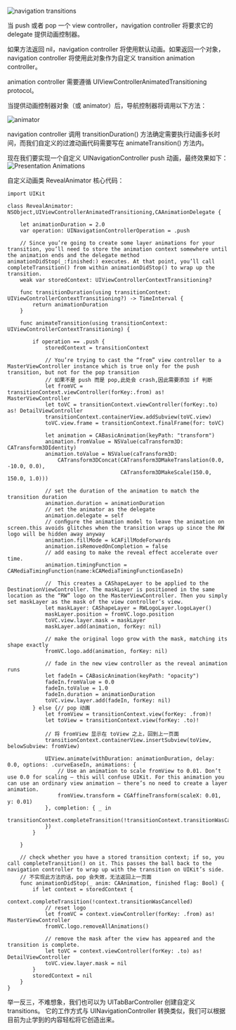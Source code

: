 ![navigation transitions](https://upload-images.jianshu.io/upload_images/130752-1779ba1634b51dca.png?imageMogr2/auto-orient/strip%7CimageView2/2/w/1240)

当 push 或者 pop 一个 view controller，navigation controller 将要求它的 delegate 提供动画控制器。

如果方法返回 nil，navigation controller 将使用默认动画。如果返回一个对象，navigation controller  将使用此对象作为自定义 transition animation controller。

animation controller 需要遵循 UIViewControllerAnimatedTransitioning protocol。

当提供动画控制器对象（或 animator）后，导航控制器将调用以下方法：

![animator](https://upload-images.jianshu.io/upload_images/130752-642f5ed87cb6f68e.png?imageMogr2/auto-orient/strip%7CimageView2/2/w/1240)

navigation controller 调用 transitionDuration() 方法确定需要执行动画多长时间，而我们自定义的过渡动画代码需要写在 animateTransition() 方法内。 

现在我们要实现一个自定义 UINavigationController push 动画，最终效果如下：
![Presentation Animations ](https://upload-images.jianshu.io/upload_images/130752-9590b2b74acdd3cf.gif?imageMogr2/auto-orient/strip)

自定义动画类 RevealAnimator 核心代码：

```
import UIKit

class RevealAnimator: NSObject,UIViewControllerAnimatedTransitioning,CAAnimationDelegate {

    let animationDuration = 2.0
    var operation: UINavigationControllerOperation = .push
    
    // Since you’re going to create some layer animations for your transition, you’ll need to store the animation context somewhere until the animation ends and the delegate method animationDidStop(_:finished:) executes. At that point, you’ll call completeTransition() from within animationDidStop() to wrap up the transition.
    weak var storedContext: UIViewControllerContextTransitioning?
    
    func transitionDuration(using transitionContext: UIViewControllerContextTransitioning?) -> TimeInterval {
        return animationDuration
    }
    
    func animateTransition(using transitionContext: UIViewControllerContextTransitioning) {
    
        if operation == .push {
            storedContext = transitionContext
            
            // You’re trying to cast the “from” view controller to a MasterViewController instance which is true only for the push transition, but not for the pop transition
            // 如果不是 push 而是 pop,此处会 crash,因此需要添加 if 判断
            let fromVC = transitionContext.viewController(forKey:.from) as! MasterViewController
            let toVC = transitionContext.viewController(forKey:.to) as! DetailViewController
            transitionContext.containerView.addSubview(toVC.view)
            toVC.view.frame = transitionContext.finalFrame(for: toVC)
            
            let animation = CABasicAnimation(keyPath: "transform")
            animation.fromValue = NSValue(caTransform3D: CATransform3DIdentity)
            animation.toValue = NSValue(caTransform3D:
                CATransform3DConcat(CATransform3DMakeTranslation(0.0, -10.0, 0.0),
                                    CATransform3DMakeScale(150.0, 150.0, 1.0)))
            
            // set the duration of the animation to match the transition duration
            animation.duration = animationDuration
            // set the animator as the delegate
            animation.delegate = self
            // conﬁgure the animation model to leave the animation on screen.this avoids glitches when the transition wraps up since the RW logo will be hidden away anyway
            animation.fillMode = kCAFillModeForwards
            animation.isRemovedOnCompletion = false
            // add easing to make the reveal effect accelerate over time.
            animation.timingFunction = CAMediaTimingFunction(name:kCAMediaTimingFunctionEaseIn)
            
            //  This creates a CAShapeLayer to be applied to the DestinationViewController. The maskLayer is positioned in the same location as the “RW” logo on the MasterViewController. Then you simply set maskLayer as the mask of the view controller’s view.
            let maskLayer: CAShapeLayer = RWLogoLayer.logoLayer()
            maskLayer.position = fromVC.logo.position
            toVC.view.layer.mask = maskLayer
            maskLayer.add(animation, forKey: nil)
            
            // make the original logo grow with the mask, matching its shape exactly
            fromVC.logo.add(animation, forKey: nil)
            
            // fade in the new view controller as the reveal animation runs
            let fadeIn = CABasicAnimation(keyPath: "opacity")
            fadeIn.fromValue = 0.0
            fadeIn.toValue = 1.0
            fadeIn.duration = animationDuration
            toVC.view.layer.add(fadeIn, forKey: nil)
        } else {// pop 动画
            let fromView = transitionContext.view(forKey: .from)!
            let toView = transitionContext.view(forKey: .to)!
            
            // 将 fromView 显示在 toView 之上，回到上一页面
            transitionContext.containerView.insertSubview(toView, belowSubview: fromView)
            
            UIView.animate(withDuration: animationDuration, delay: 0.0, options: .curveEaseIn, animations: {
                // Use an animation to scale fromView to 0.01. Don’t use 0.0 for scaling — this will confuse UIKit. For this animation you can use an ordinary view animation – there’s no need to create a layer animation.
                fromView.transform = CGAffineTransform(scaleX: 0.01, y: 0.01)
            }, completion: { _ in
                transitionContext.completeTransition(!transitionContext.transitionWasCancelled)
            })
        }
        
    }
    
    // check whether you have a stored transition context; if so, you call completeTransition() on it. This passes the ball back to the navigation controller to wrap up with the transition on UIKit’s side.
    // 不实现此方法的话，pop 会失效，无法返回上一页面
    func animationDidStop(_ anim: CAAnimation, finished flag: Bool) {
        if let context = storedContext {
            context.completeTransition(!context.transitionWasCancelled)
            // reset logo
            let fromVC = context.viewController(forKey: .from) as! MasterViewController
            fromVC.logo.removeAllAnimations()
            
            // remove the mask after the view has appeared and the transition is complete.
            let toVC = context.viewController(forKey: .to) as! DetailViewController
            toVC.view.layer.mask = nil
        }
        storedContext = nil
    }
}
```

举一反三，不难想象，我们也可以为 UITabBarController 创建自定义 transitions。 它的工作方式与 UINavigationController 转换类似，我们可以根据目前为止学到的内容轻松将它创造出来。




